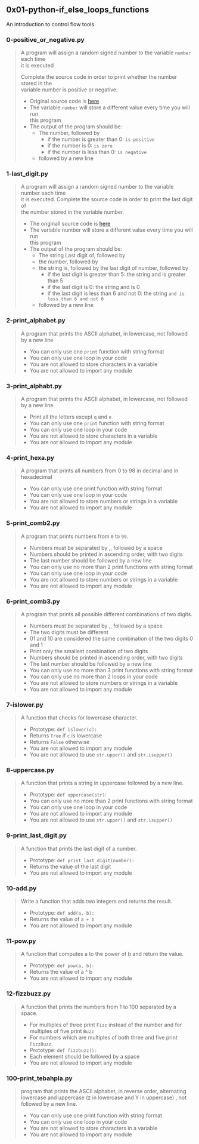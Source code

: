 ## 0x01-python-if_else_loops_functions
An introduction to control flow tools

### 0-positive_or_negative.py
> A program will assign a random signed number to the variable `number` each time  
> it is executed
> 
> Complete the source code in order to print whether the number stored in the  
> variable number is positive or negative.
> * Original source code is
> [here](https://github.com/holbertonschool/0x01.py/blob/master/0-positive_or_negative_py)
> * The variable `number` will store a different value every time you will run  
> this program
> * The output of the program should be:
>   * The number, followed by
>     * if the number is greater than 0: `is positive`
>     * if the number is 0: `is zero`
>     * if the number is less than 0: `is negative`
>   * followed by a new line

### 1-last_digit.py
> A program will assign a random signed number to the variable number each time  
> it is executed. Complete the source code in order to print the last digit of  
> the number stored in the variable number.
> * The originall source code is
> [here](://github.com/holbertonschool/0x01.py/blob/master/1-last_digit_py)
> * The variable number will store a different value every time you will run   
> this program
> * The output of the program should be:
>   * The string Last digit of, followed by
>   * the number, followed by
>   * the string is, followed by the last digit of number, followed by
>     * if the last digit is greater than 5: the string and is greater than 5
>     * if the last digit is 0: the string and is 0
>     * if the last digit is less than 6 and not 0: the string `and is less than 6 and
> not 0`
>   * followed by a new line

### 2-print_alphabet.py
> A program that prints the ASCII alphabet, in lowercase, not followed by a new line
> * You can only use one `print` function with string format
> * You can only use one loop in your code
> * You are not allowed to store characters in a variable
> * You are not allowed to import any module


### 3-print_alphabt.py
> A program that prints the ASCII alphabet, in lowercase, not followed by a new line.
> * Print all the letters except `q` and `e`
> * You can only use one `print` function with string format
> * You can only use one loop in your code
> * You are not allowed to store characters in a variable
> * You are not allowed to import any module

### 4-print_hexa.py
> A program that prints all numbers from 0 to 98 in decimal and in hexadecimal
> * You can only use one print function with string format
> * You can only use one loop in your code
> * You are not allowed to store numbers or strings in a variable
> * You are not allowed to import any module


###  5-print_comb2.py
> A program that prints numbers from `0` to `99`.
> * Numbers must be separated by ,, followed by a space
> * Numbers should be printed in ascending order, with two digits
> * The last number should be followed by a new line
> * You can only use no more than 2 print functions with string format
> * You can only use one loop in your code
> * You are not allowed to store numbers or strings in a variable
> * You are not allowed to import any module


### 6-print_comb3.py
> A program that prints all possible different combinations of two digits.
> * Numbers must be separated by ,, followed by a space
> * The two digits must be different
> * 01 and 10 are considered the same combination of the two digits 0 and 1
> * Print only the smallest combination of two digits
> * Numbers should be printed in ascending order, with two digits
> * The last number should be followed by a new line
> * You can only use no more than 3 print functions with string format
> * You can only use no more than 2 loops in your code
> * You are not allowed to store numbers or strings in a variable
> * You are not allowed to import any module


### 7-islower.py
> A function that checks for lowercase character.
> * Prototype: `def islower(c):`
> * Returns `True` if `c` is lowercase
> * Returns `False` otherwise
> * You are not allowed to import any module
> * You are not allowed to use `str.upper()` and `str.isupper()`


### 8-uppercase.py
> A function that prints a string in uppercase followed by a new line.
> * Prototype: `def uppercase(str)`:
> * You can only use no more than 2 print functions with string format
> * You can only use one loop in your code
> * You are not allowed to import any module
> * You are not allowed to use `str.upper()` and `str.isupper()`

### 9-print_last_digit.py
> A function that prints the last digit of a number.
> * Prototype: `def print_last_digit(number):`
> * Returns the value of the last digit
> * You are not allowed to import any module


### 10-add.py
> Write a function that adds two integers and returns the result.
> * Prototype: `def add(a, b):`
> * Returns the value of `a + b`
> * You are not allowed to import any module

### 11-pow.py
> A function that computes a to the power of b and return the value.
> * Prototype: `def pow(a, b):`
> * Returns the value of a ^ b
> * You are not allowed to import any module

### 12-fizzbuzz.py
> A function that prints the numbers from 1 to 100 separated by a space.
> * For multiples of three print `Fizz` instead of the number and for multiples of
> five print `Buzz`
> * For numbers which are multiples of both three and five print `FizzBuzz`.
> * Prototype: `def fizzbuzz():`
> * Each element should be followed by a space
> * You are not allowed to import any module


### 100-print_tebahpla.py
> program that prints the ASCII alphabet, in reverse order, alternating
> lowercase and uppercase (z in lowercase and Y in uppercase) , not followed by
> a new line.
> * You can only use one print function with string format
> * You can only use one loop in your code
> * You are not allowed to store characters in a variable
> * You are not allowed to import any module
